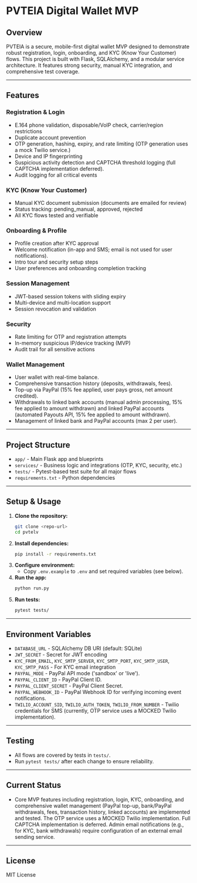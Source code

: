 # PVTElA Digital Wallet MVP

## Overview
PVTElA is a secure, mobile-first digital wallet MVP designed to demonstrate robust registration, login, onboarding, and KYC (Know Your Customer) flows. This project is built with Flask, SQLAlchemy, and a modular service architecture. It features strong security, manual KYC integration, and comprehensive test coverage.

---

## Features

### Registration & Login
- E.164 phone validation, disposable/VoIP check, carrier/region restrictions
- Duplicate account prevention
- OTP generation, hashing, expiry, and rate limiting (OTP generation uses a mock Twilio service.)
- Device and IP fingerprinting
- Suspicious activity detection and CAPTCHA threshold logging (full CAPTCHA implementation deferred).
- Audit logging for all critical events

### KYC (Know Your Customer)
- Manual KYC document submission (documents are emailed for review)
- Status tracking: pending_manual, approved, rejected
- All KYC flows tested and verifiable

### Onboarding & Profile
- Profile creation after KYC approval
- Welcome notification (in-app and SMS; email is not used for user notifications).
- Intro tour and security setup steps
- User preferences and onboarding completion tracking

### Session Management
- JWT-based session tokens with sliding expiry
- Multi-device and multi-location support
- Session revocation and validation

### Security
- Rate limiting for OTP and registration attempts
- In-memory suspicious IP/device tracking (MVP)
- Audit trail for all sensitive actions

### Wallet Management
- User wallet with real-time balance.
- Comprehensive transaction history (deposits, withdrawals, fees).
- Top-up via PayPal (15% fee applied, user pays gross, net amount credited).
- Withdrawals to linked bank accounts (manual admin processing, 15% fee applied to amount withdrawn) and linked PayPal accounts (automated Payouts API, 15% fee applied to amount withdrawn).
- Management of linked bank and PayPal accounts (max 2 per user).

---

## Project Structure

- `app/` - Main Flask app and blueprints
- `services/` - Business logic and integrations (OTP, KYC, security, etc.)
- `tests/` - Pytest-based test suite for all major flows
- `requirements.txt` - Python dependencies

---

## Setup & Usage

1. **Clone the repository:**
   ```sh
   git clone <repo-url>
   cd pvtelv
   ```
2. **Install dependencies:**
   ```sh
   pip install -r requirements.txt
   ```
3. **Configure environment:**
   - Copy `.env.example` to `.env` and set required variables (see below).
4. **Run the app:**
   ```sh
   python run.py
   ```
5. **Run tests:**
   ```sh
   pytest tests/
   ```

---

## Environment Variables

- `DATABASE_URL` - SQLAlchemy DB URI (default: SQLite)
- `JWT_SECRET` - Secret for JWT encoding
- `KYC_FROM_EMAIL`, `KYC_SMTP_SERVER`, `KYC_SMTP_PORT`, `KYC_SMTP_USER`, `KYC_SMTP_PASS` - For KYC email integration
- `PAYPAL_MODE` - PayPal API mode ('sandbox' or 'live').
- `PAYPAL_CLIENT_ID` - PayPal Client ID.
- `PAYPAL_CLIENT_SECRET` - PayPal Client Secret.
- `PAYPAL_WEBHOOK_ID` - PayPal Webhook ID for verifying incoming event notifications.
- `TWILIO_ACCOUNT_SID`, `TWILIO_AUTH_TOKEN`, `TWILIO_FROM_NUMBER` - Twilio credentials for SMS (currently, OTP service uses a MOCKED Twilio implementation).

---

## Testing
- All flows are covered by tests in `tests/`.
- Run `pytest tests/` after each change to ensure reliability.

---

## Current Status
- Core MVP features including registration, login, KYC, onboarding, and comprehensive wallet management (PayPal top-up, bank/PayPal withdrawals, fees, transaction history, linked accounts) are implemented and tested. The OTP service uses a MOCKED Twilio implementation. Full CAPTCHA implementation is deferred. Admin email notifications (e.g., for KYC, bank withdrawals) require configuration of an external email sending service.

---

## License
MIT License
